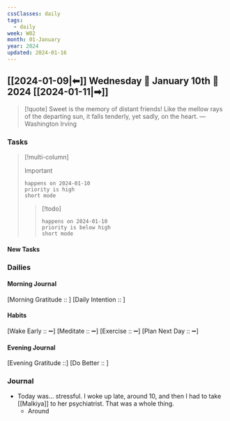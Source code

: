 ```yaml
---
cssClasses: daily
tags:
  - daily
week: W02
month: 01-January
year: 2024
updated: 2024-01-16
---
```


## [[2024-01-09|⬅]] Wednesday 🔹 January 10th 🔹 2024 [[2024-01-11|➡]]

> [!quote] Sweet is the memory of distant friends! Like the mellow rays of the departing sun, it falls tenderly, yet sadly, on the heart.
> — Washington Irving

### Tasks

> [!multi-column]
> 
> > [!important]
> > ```tasks
> > happens on 2024-01-10
> > priority is high
> > short mode
> > ```
> 
> > [!todo]
> > ```tasks
> > happens on 2024-01-10
> > priority is below high
> > short mode
> > ```

#### New Tasks

###  Dailies

#### Morning Journal
[Morning Gratitude :: ]
[Daily Intention :: ]

#### Habits
[Wake Early :: ➖]
[Meditate :: ➖]
[Exercise :: ➖]
[Plan Next Day :: ➖]

#### Evening Journal
[Evening Gratitude ::]
[Do Better :: ]

### Journal

- Today was... stressful. I woke up late, around 10, and then I had to take [[Malkiya]] to her psychiatrist. That was a whole thing.
	- Around